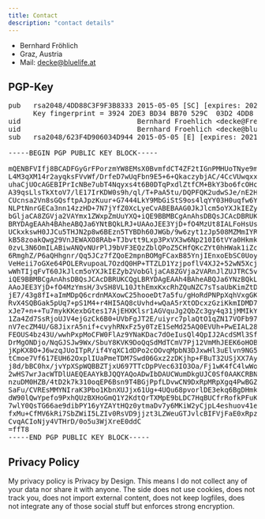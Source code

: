 ```yaml
---
title: Contact
description: "contact details"
---
```


* Bernhard Fröhlich
* Graz, Austria
* Mail: decke@bluelife.at


## PGP-Key
<pre>
pub   rsa2048/4DD88C3F9F3B8333 2015-05-05 [SC] [expires: 2021-05-01]
      Key fingerprint = 3924 2DE3 BD34 BB70 529C  03D2 4DD8 8C3F 9F3B 8333
uid                            Bernhard Froehlich &lt;decke@FreeBSD.org&gt;
uid                            Bernhard Froehlich &lt;decke@bluelife.at&gt;
sub   rsa2048/623F4D906034D944 2015-05-05 [E] [expires: 2021-05-01]

-----BEGIN PGP PUBLIC KEY BLOCK-----

mQENBFVIfj8BCADFGyGrFPorzmYW8EMsX0BvmfdCT4ZF2tIGnPMHUoTNye9mgTKX
L4M3qXM14r2ayqksFVvWf/DrfeD7wUqFbn9E5+6+QkaczybjAC/4CcVUwqxxyBTX
uhaCjUOcAGEBIPrIcNBe7ubT4Nqyxs4t6B0DTqPxdlZtfCM+BkY3bo6fcOHcETPy
A39qsLlsTkXtoV7/lE17IrKDW0s9h/ql/T+PaA5tu/DQPFQK2udwSJe/nE2HGd1e
CUcnsa2Vn8sGQsftpAJpzKuur+G7444LkY9MbGiStS9os4lqYY03H0uqfw6YK/iT
NLPtNnrGECa3nn14zzHD+7N7jYfZ0XcLyeCvABEBAAG0JkJlcm5oYXJkIEZyb2Vo
bGljaCA8ZGVja2VAYmx1ZWxpZmUuYXQ+iQE9BBMBCgAnAhsDBQsJCAcDBRUKCQgL
BRYDAgEAAh4BAheABQJa6YNtBQkLRJ+UAAoJEE3YjD+fO4MzUt8IALFoHsUs0TQw
UCkxkswH0JJCu5THJN2p8w6BEzn5TYBDh60JWGb/9w6zyt1zJp508MZMmIYR09Xu
kB58zoakQwg29VnJEWAXO8RAb+TJbvtt9Lxp3PxVX3w6Np210I6tVYa0HkmkmkQD
0zvL3N6OmILABiwANQvNUrPlJ9bVF3EQzZblQPoZ5CHfQKcZYt0hHWak1iZcGxXX
6RmghZ/P6aQHhgnr/Qq5JCz7fZQoE2mpnBOMgFCaxB85YnjIEnxoEbSC0UoyvYIE
VeHeii7oGXe64POLERvupoaL7OzdQ0HP+TTZLD1YzjpoflV4XJ2+52wN5Xcj4hYk
wWhTIjqFvT60JkJlcm5oYXJkIEZyb2VobGljaCA8ZGVja2VARnJlZUJTRC5vcmc+
iQE9BBMBCgAnAhsDBQsJCAcDBRUKCQgLBRYDAgEAAh4BAheABQJa6YNzBQkLRJ+U
AAoJEE3YjD+fO4MzYmsH/3vSH8VL10JthEmxKxcRhZQuNZC7sTsaUbKimZtDKfTY
jE7/43g8fI+aImMDpQ6crdnMAXowC25hooeDt7a5fu/gHoRdPNPpXqhVxgGKkkFb
RvX4SQBGak5pUq7+pS1M4+r4HI5AQ8cUvhd+wQaA5rXtODcxzGziKkmIDMD7z/QM
xJe7+n++Tu7mykKKexbGtes17AjEHXKlsr1AGVquJg2QbZc3gy4q31jMMIkY/QRi
1Za4Zd7SsRjoUJV4ejGzCk6B0+UVbFgJT2E/uiyrc7plaQtO1qZN17VOFb97gsxS
nV7ecZM4U/G8JixrA5nif+cvyhRNxFz5y0TzE1SeMd25AQ0EVUh+PwEIAL28BXxX
FEOUS4bz43U/wwhPxpMoCFW0FlAz9YNaKDac7dOeIusQl4QpIJ2AcdSMl3SfdbYd
DrMgONDjo/NqGJSJw9Wx/SbuY8KVK9DoQqSdMdTCmV7Pj12VmMhJEEK6oHOBJr+r
jKpKX8O+J6wzqJUoITpR/if4YqXC1dDPo2cOOvqMpbN3DJxwHl3uElvn9NG5AHRH
tCmoe7Vf617EUH62OxplIUaPmeTDM7Swd06Gxz2zDKjhp+FBuT32USjXX7AyJUR0
j8d/bBC0hx/jvYpXSpWQBBZTjxU697TTcDpPVec63IO3Oa/Fj1wK4fC4lwWoW2dk
2wHS7wrJacWTDlUAEQEAAYkBJQQYAQoADwIbDAUCWumDkgUJC0Sf0AAKCRBN2Iw/
nzuDM0HZB/4tD2k7k310oqEP6Bsn9T4BGjPpfLDvwCN9DxRpMRpXgq4PwBGZJ2OW
SaFu/CVREsMMYNIraK3Pbo1KbnXUJjx61Ug+4UQu68pvorlDE3ekq6BgDHmkyTj3
dW90lQwYpefo9PxhQUzBXHoGmQ1Y2KdtQrTXMpE9bLDC7HqBUCfrRofkPFuKvPdR
7wlY0QsTG66ae9dibPY16yYZAYtHQz0ytmaDv7y6MKiW2yCjpL4eshuov41eQqKa
fxMu+CfMV6kRi7SbZWiI5LZIv0RsVD9jjzt3LZWeuGTJvlcBIFVjFaE0xRpz6Xi5
CvqACIoNjy4VTHrD/0o5u3WjXreE0ddC
=ffT8
-----END PGP PUBLIC KEY BLOCK-----
</pre>


<a id="privacy"></a>
## Privacy Policy

My privacy policy is Privacy by Design. This means I do not collect any of your data nor share it with anyone. The side does not use cookies, does not track you, does not import external content, does not keep logfiles, does not integrate any of those social stuff but enforces strong encryption.
